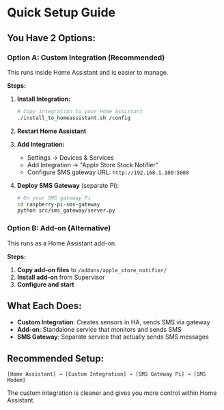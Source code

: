 # Quick Setup Guide

## You Have 2 Options:

### Option A: Custom Integration (Recommended)
This runs inside Home Assistant and is easier to manage.

**Steps:**
1. **Install Integration:**
   ```bash
   # Copy integration to your Home Assistant
   ./install_to_homeassistant.sh /config
   ```

2. **Restart Home Assistant**

3. **Add Integration:**
   - Settings → Devices & Services
   - Add Integration → "Apple Store Stock Notifier"
   - Configure SMS gateway URL: `http://192.168.1.100:5000`

4. **Deploy SMS Gateway** (separate Pi):
   ```bash
   # On your SMS gateway Pi
   cd raspberry-pi-sms-gateway
   python src/sms_gateway/server.py
   ```

### Option B: Add-on (Alternative)
This runs as a Home Assistant add-on.

**Steps:**
1. **Copy add-on files** to `/addons/apple_store_notifier/`
2. **Install add-on** from Supervisor
3. **Configure and start**

## What Each Does:

- **Custom Integration**: Creates sensors in HA, sends SMS via gateway
- **Add-on**: Standalone service that monitors and sends SMS
- **SMS Gateway**: Separate service that actually sends SMS messages

## Recommended Setup:

```
[Home Assistant] → [Custom Integration] → [SMS Gateway Pi] → [SMS Modem]
```

The custom integration is cleaner and gives you more control within Home Assistant.